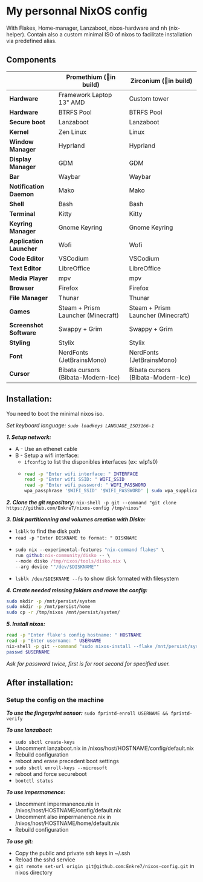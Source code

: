# My personnal NixOS config
With Flakes, Home-manager, Lanzaboot, nixos-hardware and nh (nix-helper).
Contain also a custom minimal ISO of nixos to facilitate installation via predefined alias.

## Components
|                          | Promethium (🚧in build)            | Zirconium (🚧in build)             |
|--------------------------|------------------------------------|------------------------------------|
| **Hardware**             | Framework Laptop 13" AMD           | Custom tower                       |
| **Hardware**             | BTRFS Pool                         | BTRFS Pool                         |
| **Secure boot**          | Lanzaboot                          | Lanzaboot                          |
| **Kernel**               | Zen Linux                          | Linux                              |
| **Window Manager**       | Hyprland                           | Hyprland                           |
| **Display Manager**      | GDM                                | GDM                                |
| **Bar**                  | Waybar                             | Waybar                             |
| **Notification Daemon**  | Mako                               | Mako                               |
| **Shell**                | Bash                               | Bash                               |
| **Terminal**             | Kitty                              | Kitty                              |
| **Keyring Manager**      | Gnome Keyring                      | Gnome Keyring                      |
| **Application Launcher** | Wofi                               | Wofi                               |
| **Code Editor**          | VSCodium                           | VSCodium                           |
| **Text Editor**          | LibreOffice                        | LibreOffice                        |
| **Media Player**         | mpv                                | mpv                                |
| **Browser**              | Firefox                            | Firefox                            |
| **File Manager**         | Thunar                             | Thunar                             |
| **Games**                | Steam + Prism Launcher (Minecraft) | Steam + Prism Launcher (Minecraft) |
| **Screenshot Software**  | Swappy + Grim                      | Swappy + Grim                      |
| **Styling**              | Stylix                             | Stylix                             |
| **Font**                 | NerdFonts (JetBrainsMono)          | NerdFonts (JetBrainsMono)          |
| **Cursor**               | Bibata cursors (Bibata-Modern-Ice) | Bibata cursors (Bibata-Modern-Ice) |

## Installation:
You need to boot the minimal nixos iso.

_Set keyboard language: ```sudo loadkeys LANGUAGE_ISO3166-1```_

***1. Setup network:***

- A - Use an ethenet cable
- B - Setup a wifi interface:
  - ```ifconfig``` to list the disponibles interfaces (ex: wlp1s0)
  - ```bash
    read -p "Enter wifi interface: " INTERFACE
    read -p "Enter wifi SSID: " WIFI_SSID
    read -p "Enter wifi password: " WIFI_PASSWORD
    wpa_passphrase '$WIFI_SSID' '$WIFI_PASSWORD' | sudo wpa_supplicant -B -i $INTERFACE -c /dev/stdin
    ```

***2. Clone the git repository:***
```nix-shell -p git --command "git clone https://github.com/Enkre7/nixos-config /tmp/nixos"```

***3. Disk partitionning and volumes creation with Disko:***
- ```lsblk``` to find the disk path
- ```read -p "Enter DISKNAME to format: " DISKNAME```
- ```nix
  sudo nix --experimental-features "nix-command flakes" \
  run github:nix-community/disko -- \
  --mode disko /tmp/nixos/tools/disko.nix \
  --arg device '"/dev/$DISKNAME"'
  ```
- ```lsblk /dev/$DISKNAME --fs``` to show disk formated with filesystem

***4. Create needed missing folders and move the config:***
```bash
sudo mkdir -p /mnt/persist/system
sudo mkdir -p /mnt/persist/home
sudo cp -r /tmp/nixos /mnt/persist/system/
```
***5. Install nixos:***
```bash
read -p "Enter flake's config hostname: " HOSTNAME
read -p "Enter username: " USERNAME
nix-shell -p git --command "sudo nixos-install --flake /mnt/persist/system/nixos#$HOSTNAME"
passwd $USERNAME
```
_Ask for password twice, first is for root second for specified user._

## After installation:
### Setup the config on the machine
***To use the fingerprint sensor:*** ```sudo fprintd-enroll USERNAME && fprintd-verify```

***To use lanzaboot:***
  - ```sudo sbctl create-keys```
  - Uncomment lanzaboot.nix in /nixos/host/HOSTNAME/config/default.nix
  - Rebuild configuration
  - reboot and erase precedent boot settings
  - ```sudo sbctl enroll-keys --microsoft```
  - reboot and force secureboot
  -  ```bootctl status```

***To use impermanence:***
  - Uncomment impermanence.nix in /nixos/host/HOSTNAME/config/default.nix
  - Uncomment also impermanence.nix in /nixos/host/HOSTNAME/home/default.nix
  - Rebuild configuration

***To use git:***
  - Copy the pubilc and private ssh keys in ~/.ssh
  - Reload the sshd service
  - ```git remote set-url origin git@github.com:Enkre7/nixos-config.git``` in nixos directory
